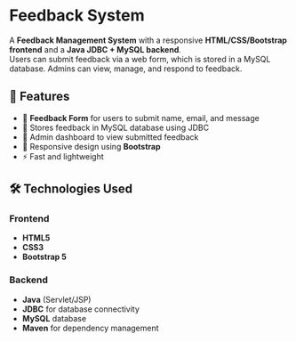 # Feedback System

A **Feedback Management System** with a responsive **HTML/CSS/Bootstrap frontend** and a **Java JDBC + MySQL backend**.  
Users can submit feedback via a web form, which is stored in a MySQL database. Admins can view, manage, and respond to feedback.
## 📌 Features
- 📄 **Feedback Form** for users to submit name, email, and message
- 💾 Stores feedback in MySQL database using JDBC
- 📜 Admin dashboard to view submitted feedback
- 🎨 Responsive design using **Bootstrap**
- ⚡ Fast and lightweight

## 🛠️ Technologies Used
### Frontend
- **HTML5**
- **CSS3**
- **Bootstrap 5**

### Backend
- **Java** (Servlet/JSP)
- **JDBC** for database connectivity
- **MySQL** database
- **Maven** for dependency management
